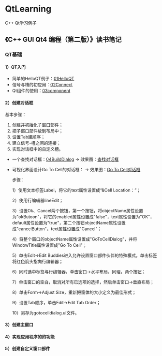 # QtLearning
C++ Qt学习例子

## 《C++ GUI Qt4 编程（第二版）》读书笔记
### QT基础
#### 1）QT入门
- 简单的HelloQT例子：[01HelloQT](https://github.com/theRunCom/QtLearning/tree/main/01HelloQT)
- 信号与槽的初应用：[02Connect](https://github.com/theRunCom/QtLearning/tree/main/02Connect)
- Qt组件的使用：[03component](https://github.com/theRunCom/QtLearning/tree/main/03component)
#### 2）创建对话框
基本步骤：

1. 创建并初始化子窗口部件；
2. 把子窗口部件放到布局中；
3. 设置Tab建顺序；
4. 建立信号-槽之间的连接；
5. 实现对话框中的自定义槽。
- 一个查找对话框：[04BuildDialog](https://github.com/theRunCom/QtLearning/tree/main/04BuidDialog)
-> 效果图：[查找对话框](https://github.com/theRunCom/QtLearning/blob/main/images/04.png)

- 可视化界面设计Go To Cell的对话框：
-> 效果图：[Go To Cell对话框](https://github.com/theRunCom/QtLearning/blob/main/images/05.png)

  步骤：
  
    1）使用文本标签Label，将它的text属性设置成“&Cell Location：”；
    
    2）使用行编辑器lineEdit；
    
    3）设置Ok、Cancel两个按钮，第一个按钮，将objectName属性设置为"okButoon"，将它的enabled属性设置成"false"，text属性设置为"OK"，default属性设置为"true"，第二个按钮objectName属性设置成"cancelButton"，text属性设置成"Cancel"；
    
    4）将整个窗口的objectName属性设置成"GoToCellDialog"，并将WindowTitle属性设置成"Go To Cell"；
    
    5）单击Edit->Edit Buddies进入允许设置窗口部件伙伴的特殊模式，单击标签将红色箭头指向行编辑器；
    
    6）同时选中标签与行编辑器，单击窗口->水平布局，同理，两个按钮；
    
    7）单击窗口的空白，取消对所有已选项的选择，然后单击窗口->垂直布局；
    
    8）单击Form->Adjust Size，重新把窗体的大小定义为最佳形式；
    
    9）设置Tab顺序，单击Edit->Edit Tab Order；
    
    10）另存为gotocelldialog.ui文件。
#### 3）创建主窗口
#### 4）实现应用程序的的功能
#### 5）创建自定义窗口部件
